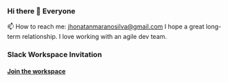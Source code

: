 ### Hi there 👋 Everyone

📫 How to reach me:
<a href='mailto:jhonatanmaranosilva@gmail.com'>jhonatanmaranosilva@gmail.com</a>
I hope a great long-term relationship. I love working with an agile dev team.
<h3>Slack Workspace Invitation</h3>
<h4>
  <a href="https://join.slack.com/t/pph-co/shared_invite/zt-1jpxre3ic-mWMe_NISI6O2M0RVyuM1DA">Join the workspace</a>
</h4>

<!--
**jhonatan-dev/jhonatan-dev** is a ✨ _special_ ✨ repository because its `README.md` (this file) appears on your GitHub profile.

Here are some ideas to get you started:

- 🔭 I’m currently working on ...
- 🌱 I’m currently learning ...
- 👯 I’m looking to collaborate on ...
- 🤔 I’m looking for help with ...
- 💬 Ask me about ...
- 📫 How to reach me: ...
- 😄 Pronouns: ...
- ⚡ Fun fact: ...
-->
